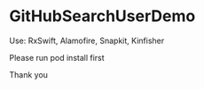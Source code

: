 # GitHubSearchUserDemo

Use: RxSwift, Alamofire, Snapkit, Kinfisher

Please run pod install first

Thank you

